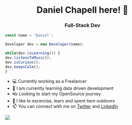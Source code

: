 <h1 align="center">Daniel Chapell here! 🙏</h1>
<h3 align="center"> Full-Stack Dev </h3>

```ts
const name = 'Daniel';

Developer dev = new Developer(name);

while(dev.isLearning()) {
dev.listensToMusic(); 
dev.isCurious();
dev.keepsCalm();
}
```

- 💻 Currently working as a Freelancer
- 📝 I am currently learning data driven development
- 👓 Looking to start my OpenSource journey
- 🌱 I like to excercise, learn and spent tiem outdoors
- 📫 You can connect with me on [Twitter](https://twitter.com/ChapellDaniel) and [LinkedIn](https://www.linkedin.com/in/daniel-de-la-torre-chapell-032032168)

<img 
   src="https://github-readme-stats.vercel.app/api?username=Danypooh&show_icons=true&theme=tokyonight" 
/>

<!---
Danypooh/Danypooh is a ✨ special ✨ repository because its `README.md` (this file) appears on your GitHub profile.
You can click the Preview link to take a look at your changes.
--->
